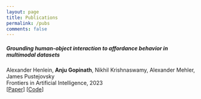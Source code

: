 ```yaml
---
layout: page
title: Publications
permalink: /pubs
comments: false
---
```


<div class="row justify-content-between">
<div class="col-md-8 pr-5">


<h5>Grounding human-object interaction to affordance behavior in multimodal datasets
</h5>
   Alexander Henlein, <b>Anju Gopinath</b>, Nikhil Krishnaswamy, Alexander Mehler, James Pustejovsky
   <br/>Frontiers in Artificial Intelligence, 2023
   <br/>[<a href="https://www.ncbi.nlm.nih.gov/pmc/articles/PMC9923013/">Paper</a>] [<a href="https://github.com/VoxML/affordance-annotation">Code</a>]
 

</div>


</div>

